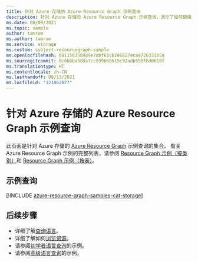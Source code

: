 ```yaml
---
title: 针对 Azure 存储的 Azure Resource Graph 示例查询
description: 针对 Azure 存储的 Azure Resource Graph 示例查询，演示了如何使用资源类型和表来访问与 Azure 存储相关的资源和属性。
ms.date: 08/09/2021
ms.topic: sample
author: tamram
ms.author: tamram
ms.service: storage
ms.custom: subject-resourcegraph-sample
ms.openlocfilehash: 081158350909e7dbf63cb2e6827eca4726331b5a
ms.sourcegitcommit: 6c6b8ba688a7cc699b68615c92adb550fbd0610f
ms.translationtype: HT
ms.contentlocale: zh-CN
ms.lasthandoff: 08/13/2021
ms.locfileid: "121862077"
---
```

# <a name="azure-resource-graph-sample-queries-for-azure-storage"></a>针对 Azure 存储的 Azure Resource Graph 示例查询

此页面是针对 Azure 存储的 [Azure Resource Graph](../../governance/resource-graph/overview.md) 示例查询的集合。 有关 Azure Resource Graph 示例的完整列表，请参阅 [Resource Graph 示例（按类别）](../../governance/resource-graph/samples/samples-by-category.md)和 [Resource Graph 示例（按表）](../../governance/resource-graph/samples/samples-by-table.md)。

## <a name="sample-queries"></a>示例查询

[!INCLUDE [azure-resource-graph-samples-cat-storage](../../../includes/resource-graph/samples/bycat/azure-storage.md)]

## <a name="next-steps"></a>后续步骤

- 详细了解[查询语言](../../governance/resource-graph/concepts/query-language.md)。
- 详细了解如何[浏览资源](../../governance/resource-graph/concepts/explore-resources.md)。
- 请参阅[初学者语言查询](../../governance/resource-graph/samples/starter.md)的示例。
- 请参阅[高级语言查询](../../governance/resource-graph/samples/advanced.md)的示例。
